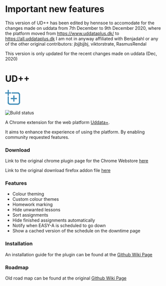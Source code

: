 # Important new features
This version of UD++ has been edited by hennsoe to accomodate for the changes made on uddata from 7th December to 9th December 2020, where the platform moved from <https://www.uddataplus.dk/> to <https://all.uddataplus.dk>
I am not in anyway affiliated with Benjadahl or any of the other original contributors: jbjjbjjbj, viktorstrate, RasmusRendal

This version is only updated for the recent changes made on uddata (Dec, 2020)
# UD++
![UD++ logo](./resources/icons/icon48.png)

![Build status](https://rend.al/build-status.png)

A Chrome extension for the web platform [Uddata+](https://www.uddataplus.dk).

It aims to enhance the experience of using the platform. By enabling community requested features.

### Download

Link to the original chrome plugin page for the Chrome Webstore [here](https://chrome.google.com/webstore/detail/ud++/pmlnbmnelhhofakfihcfjiemklhncdin?hl=da&authuser=1)

Link to the original download firefox addon file [here](https://github.com/Benjadahl/UDPlus-Plus/releases/download/V2.3.2/ud-2.3.2.xpi)


### Features
 - Colour theming
 - Custom colour themes
 - Homework marking
 - Hide unwanted lessons
 - Sort assignments
 - Hide finished assignments automatically
 - Notify when EASY-A is scheduled to go down
 - Show a cached version of the schedule on the downtime page

### Installation

An installation guide for the plugin can be found at the [Github Wiki Page](https://github.com/Benjadahl/UddataPlus-Plus/wiki/Install-guide)

### Roadmap
Old road map can be found at the original [Github Wiki Page](https://github.com/Benjadahl/UDPlus-Plus/wiki/Roadmap)

